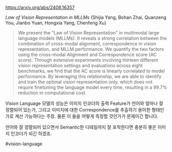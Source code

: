 https://arxiv.org/abs/2408.16357

*Law of Vision Representation in MLLMs* (Shijia Yang, Bohan Zhai, Quanzeng You, Jianbo Yuan, Hongxia Yang, Chenfeng Xu)

> We present the "Law of Vision Representation" in multimodal large language models (MLLMs). It reveals a strong correlation between the combination of cross-modal alignment, correspondence in vision representation, and MLLM performance. We quantify the two factors using the cross-modal Alignment and Correspondence score (AC score). Through extensive experiments involving thirteen different vision representation settings and evaluations across eight benchmarks, we find that the AC score is linearly correlated to model performance. By leveraging this relationship, we are able to identify and train the optimal vision representation only, which does not require finetuning the language model every time, resulting in a 99.7% reduction in computational cost.

Vision Language 모델의 성능은 이미지 인코더의 출력 Feature가 언어와 얼마나 잘 정렬되어 있는가, 그리고 이미지에 대한 Correspondence를 추출하기 용이한 형태인가로 계산 가능하다는 주장. 물론 이 둘을 어떻게 측정할 것인가가 문제이긴 합니다.

언어와 잘 정렬되어 있으면서 Semantic한 디테일까지 잘 포착한다면 충분히 좋은 이미지 인코더가 되긴 하겠죠.

 #vision-language 